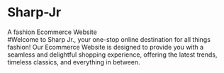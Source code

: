 # Sharp-Jr


A fashion Ecommerce Website <br>
#Welcome to Sharp Jr., your one-stop online destination for all things fashion! Our Ecommerce Website is designed to provide you with a seamless and delightful shopping experience, offering the latest trends, timeless classics, and everything in between.


